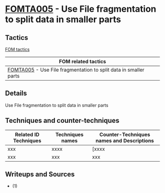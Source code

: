 # [FOMTA005](https://github.com/blue101010/FOM/blob/main/tactics/FOMTA005.md) - Use File fragmentation to split data in smaller parts


## Tactics

[FOM tactics](https://github.com/blue101010/FOM/blob/main/tactics/tactics.md)

| FOM related tactics  |
| --------------------------------------- |
| [FOMTA005](https://github.com/blue101010/FOM/blob/main/tactics/FOMTA005.md) - Use File fragmentation to split data in smaller parts |

## Details

Use File fragmentation to split data in smaller parts


## Techniques and counter-techniques

| Related ID Techniques  | Techniques names                                  | Counter-Techniques names and Descriptions                                                                                                                    |
| ------------------------------------------------------------------------------ | ------------------------------------- | ------------------------------------------------------------------------------------------------------------------------------- |
| xxx | xxxx | [xxxx |
| xxx | xxx| xxx |

## Writeups and Sources

 - (1)